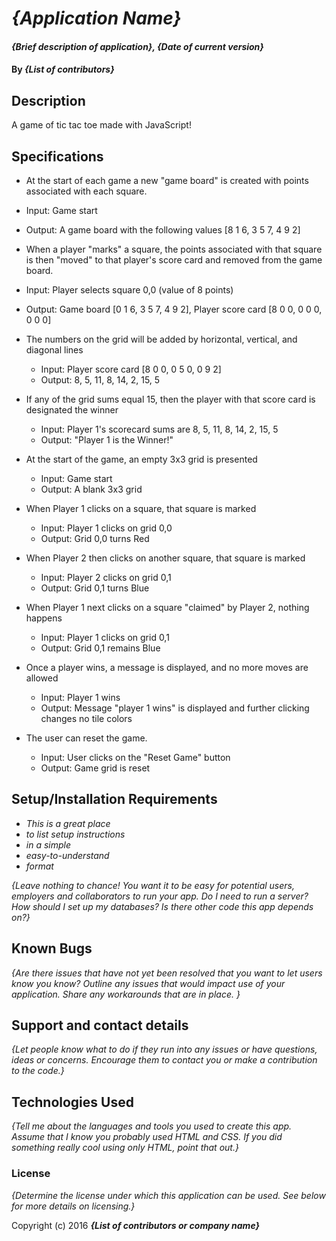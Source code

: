 # _{Application Name}_

#### _{Brief description of application}, {Date of current version}_

#### By _**{List of contributors}**_

## Description

A game of tic tac toe made with JavaScript!

## Specifications

* At the start of each game a new "game board" is created with points associated with each square.
 * Input: Game start
 * Output: A game board with the following values [8 1 6, 3 5 7, 4 9 2]

* When a player "marks" a square, the points associated with that square is then "moved" to that player's score card and removed from the game board.
 * Input: Player selects square 0,0 (value of 8 points)
 * Output: Game board [0 1 6, 3 5 7, 4 9 2], Player score card [8 0 0, 0 0 0, 0 0 0]

* The numbers on the grid will be added by horizontal, vertical, and diagonal lines
  * Input: Player score card [8 0 0, 0 5 0, 0 9 2]
  * Output: 8, 5, 11, 8, 14, 2, 15, 5

* If any of the grid sums equal 15, then the player with that score card is designated the winner
  * Input: Player 1's scorecard sums are 8, 5, 11, 8, 14, 2, 15, 5
  * Output: "Player 1 is the Winner!"

* At the start of the game, an empty 3x3 grid is presented
  * Input: Game start
  * Output: A blank 3x3 grid

* When Player 1 clicks on a square, that square is marked
  * Input: Player 1 clicks on grid 0,0
  * Output: Grid 0,0 turns Red

* When Player 2 then clicks on another square, that square is marked
  * Input: Player 2 clicks on grid 0,1
  * Output: Grid 0,1 turns Blue

* When Player 1 next clicks on a square "claimed" by Player 2, nothing happens
  * Input: Player 1 clicks on grid 0,1
  * Output: Grid 0,1 remains Blue

* Once a player wins, a message is displayed, and no more moves are allowed
  * Input: Player 1 wins
  * Output: Message "player 1 wins" is displayed and further clicking changes no tile colors

* The user can reset the game.
  * Input: User clicks on the "Reset Game" button
  * Output: Game grid is reset



## Setup/Installation Requirements

* _This is a great place_
* _to list setup instructions_
* _in a simple_
* _easy-to-understand_
* _format_

_{Leave nothing to chance! You want it to be easy for potential users, employers and collaborators to run your app. Do I need to run a server? How should I set up my databases? Is there other code this app depends on?}_

## Known Bugs

_{Are there issues that have not yet been resolved that you want to let users know you know?  Outline any issues that would impact use of your application.  Share any workarounds that are in place. }_

## Support and contact details

_{Let people know what to do if they run into any issues or have questions, ideas or concerns.  Encourage them to contact you or make a contribution to the code.}_

## Technologies Used

_{Tell me about the languages and tools you used to create this app. Assume that I know you probably used HTML and CSS. If you did something really cool using only HTML, point that out.}_

### License

*{Determine the license under which this application can be used.  See below for more details on licensing.}*

Copyright (c) 2016 **_{List of contributors or company name}_**
